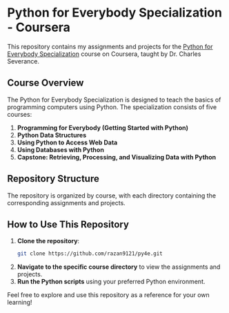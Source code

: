 # Python for Everybody Specialization - Coursera

This repository contains my assignments and projects for the [Python for Everybody Specialization](https://www.coursera.org/specializations/python) course on Coursera, taught by Dr. Charles Severance.

## Course Overview

The Python for Everybody Specialization is designed to teach the basics of programming computers using Python. The specialization consists of five courses:

1. **Programming for Everybody (Getting Started with Python)**
2. **Python Data Structures**
3. **Using Python to Access Web Data**
4. **Using Databases with Python**
5. **Capstone: Retrieving, Processing, and Visualizing Data with Python**

## Repository Structure

The repository is organized by course, with each directory containing the corresponding assignments and projects.

## How to Use This Repository

1. **Clone the repository**:
    ```sh
    git clone https://github.com/razan9121/py4e.git
    ```
2. **Navigate to the specific course directory** to view the assignments and projects.
3. **Run the Python scripts** using your preferred Python environment.

Feel free to explore and use this repository as a reference for your own learning!
